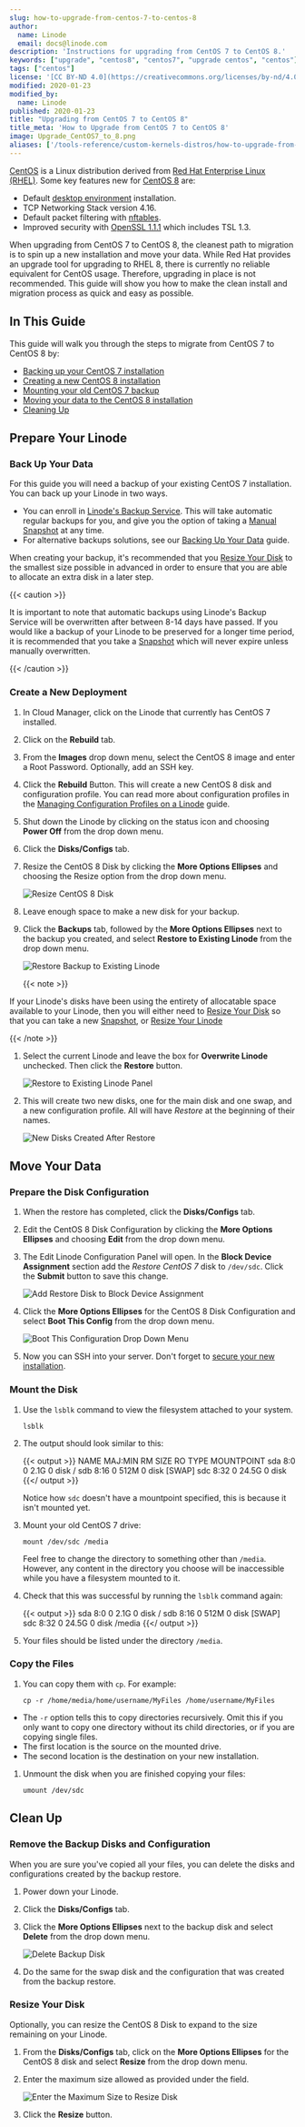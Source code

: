 ```yaml
---
slug: how-to-upgrade-from-centos-7-to-centos-8
author:
  name: Linode
  email: docs@linode.com
description: 'Instructions for upgrading from CentOS 7 to CentOS 8.'
keywords: ["upgrade", "centos8", "centos7", "upgrade centos", "centos"]
tags: ["centos"]
license: '[CC BY-ND 4.0](https://creativecommons.org/licenses/by-nd/4.0)'
modified: 2020-01-23
modified_by:
  name: Linode
published: 2020-01-23
title: "Upgrading from CentOS 7 to CentOS 8"
title_meta: 'How to Upgrade from CentOS 7 to CentOS 8'
image: Upgrade_CentOS7_to_8.png
aliases: ['/tools-reference/custom-kernels-distros/how-to-upgrade-from-centos-7-to-centos-8/']
---
```


[CentOS](https://www.centos.org) is a Linux distribution derived from [Red Hat Enterprise Linux (RHEL)](https://www.redhat.com/en/technologies/linux-platforms/enterprise-linux). Some key features new for [CentOS 8](https://wiki.centos.org/Manuals/ReleaseNotes/CentOS8.1905) are:

- Default [desktop environment](https://www.gnome.org) installation.
- TCP Networking Stack version 4.16.
- Default packet filtering with [nftables](https://en.wikipedia.org/wiki/Nftables).
- Improved security with [OpenSSL 1.1.1](https://www.openssl.org/news/openssl-1.1.1-notes.html) which includes TSL 1.3.

When upgrading from CentOS 7 to CentOS 8, the cleanest path to migration is to spin up a new installation and move your data. While Red Hat provides an upgrade tool for upgrading to RHEL 8, there is currently no reliable equivalent for CentOS usage. Therefore, upgrading in place is not recommended. This guide will show you how to make the clean install and migration process as quick and easy as possible.

## In This Guide
This guide will walk you through the steps to migrate from CentOS 7 to CentOS 8 by:

- [Backing up your CentOS 7 installation](#back-up-your-data)
- [Creating a new CentOS 8 installation](#create-a-new-deployment)
- [Mounting your old CentOS 7 backup](#mount-the-disk)
- [Moving your data to the CentOS 8 installation](#copy-the-files)
- [Cleaning Up](#clean-up)

## Prepare Your Linode

### Back Up Your Data
For this guide you will need a backup of your existing CentOS 7 installation. You can back up your Linode in two ways.

- You can enroll in [Linode's Backup Service](/docs/products/storage/backups/). This will take automatic regular backups for you, and give you the option of taking a [Manual Snapshot](/docs/products/storage/backups/#take-a-manual-snapshot) at any time.
- For alternative backups solutions, see our [Backing Up Your Data](/docs/guides/backing-up-your-data/) guide.

When creating your backup, it's recommended that you [Resize Your Disk](/docs/guides/resize-a-linode-disk/) to the smallest size possible in advanced in order to ensure that you are able to allocate an extra disk in a later step.

{{< caution >}}

It is important to note that automatic backups using Linode's Backup Service will be overwritten after between 8-14 days have passed. If you would like a backup of your Linode to be preserved for a longer time period, it is recommended that you take a [Snapshot](/docs/products/storage/backups/#take-a-manual-snapshot) which will never expire unless manually overwritten.

{{< /caution >}}

### Create a New Deployment

1.  In Cloud Manager, click on the Linode that currently has CentOS 7 installed.

1.  Click on the **Rebuild** tab.

1.  From the **Images** drop down menu, select the CentOS 8 image and enter a Root Password. Optionally, add an SSH key.

1.  Click the **Rebuild** Button. This will create a new CentOS 8 disk and configuration profile. You can read more about configuration profiles in the [Managing Configuration Profiles on a Linode](/docs/guides/linode-configuration-profiles/) guide.

1.  Shut down the Linode by clicking on the status icon and choosing **Power Off** from the drop down menu.

1.  Click the **Disks/Configs** tab.

1.  Resize the CentOS 8 Disk by clicking the **More Options Ellipses** and choosing the Resize option from the drop down menu.

    ![Resize CentOS 8 Disk](upgrade-centos8-resize-centos8-disk.png "Resize CentOS 8 Disk")

1.  Leave enough space to make a new disk for your backup.

1.  Click the **Backups** tab, followed by the **More Options Ellipses** next to the backup you created, and select **Restore to Existing Linode** from the drop down menu.

    ![Restore Backup to Existing Linode](upgrade-centos8-restore-to-existing.png "Restore Backup to Existing Linode")

     {{< note >}}

If your Linode's disks have been using the entirety of allocatable space available to your Linode, then you will either need to [Resize Your Disk](/docs/guides/resize-a-linode-disk/) so that you can take a new [Snapshot](/docs/products/storage/backups/#take-a-manual-snapshot), or [Resize Your Linode](/docs/guides/resizing-a-linode/)

{{< /note >}}

1.  Select the current Linode and leave the box for **Overwrite Linode** unchecked. Then click the **Restore** button.

    ![Restore to Existing Linode Panel](upgrade-centos8-restore-backup-panel.png "Restore to Existing Linode Panel")

1.  This will create two new disks, one for the main disk and one swap, and a new configuration profile. All will have *Restore* at the beginning of their names.

    ![New Disks Created After Restore](upgrade-centos8-new-disks-after-restore.png "New Disks Created After Restore")

## Move Your Data

### Prepare the Disk Configuration

1.  When the restore has completed, click the **Disks/Configs** tab.

1.  Edit the CentOS 8 Disk Configuration by clicking the **More Options Ellipses** and choosing **Edit** from the drop down menu.

1.  The Edit Linode Configuration Panel will open. In the **Block Device Assignment** section add the *Restore CentOS 7* disk to `/dev/sdc`. Click the **Submit** button to save this change.

    ![Add Restore Disk to Block Device Assignment](upgrade-centos8-block-device-assignment.png "Add Restore Disk to Block Device Assignment")

1.  Click the **More Options Ellipses** for the CentOS 8 Disk Configuration and select **Boot This Config** from the drop down menu.

    ![Boot This Configuration Drop Down Menu](upgrade-centos8-boot-this-config.png "Boot This Configuration Drop Down Menu")

1.  Now you can SSH into your server. Don't forget to [secure your new installation](/docs/guides/set-up-and-secure/).

### Mount the Disk

1.  Use the `lsblk` command to view the filesystem attached to your system.

        lsblk

1.  The output should look similar to this:

    {{< output >}}
NAME MAJ:MIN RM  SIZE RO TYPE MOUNTPOINT
sda    8:0    0  2.1G  0 disk /
sdb    8:16   0  512M  0 disk [SWAP]
sdc    8:32   0 24.5G  0 disk
{{</ output >}}

    Notice how `sdc` doesn't have a mountpoint specified, this is because it isn't mounted yet.

1.  Mount your old CentOS 7 drive:

        mount /dev/sdc /media

    Feel free to change the directory to something other than `/media`. However, any content in the directory you choose will be inaccessible while you have a filesystem mounted to it.

1.  Check that this was successful by running the `lsblk` command again:

    {{< output >}}
sda    8:0    0  2.1G  0 disk /
sdb    8:16   0  512M  0 disk [SWAP]
sdc    8:32   0 24.5G  0 disk /media
{{</ output >}}

1.  Your files should be listed under the directory `/media`.

### Copy the Files

1.  You can copy them with `cp`. For example:

        cp -r /home/media/home/username/MyFiles /home/username/MyFiles

  - The `-r` option tells this to copy directories recursively. Omit this if you only want to copy one directory without its child directories, or if you are copying single files.
  - The first location is the source on the mounted drive.
  - The second location is the destination on your new installation.

1.  Unmount the disk when you are finished copying your files:

        umount /dev/sdc

## Clean Up

### Remove the Backup Disks and Configuration
When you are sure you've copied all your files, you can delete the disks and configurations created by the backup restore.

1.  Power down your Linode.

1.  Click the **Disks/Configs** tab.

1.  Click the **More Options Ellipses** next to the backup disk and select **Delete** from the drop down menu.

    ![Delete Backup Disk](upgrade-centos8-delete-backup-disk.png "Delete Backup Disk")

1.  Do the same for the swap disk and the configuration that was created from the backup restore.

### Resize Your Disk

Optionally, you can resize the CentOS 8 Disk to expand to the size remaining on your Linode.

1.  From the **Disks/Configs** tab, click on the **More Options Ellipses** for the CentOS 8 disk and select **Resize** from the drop down menu.

1.  Enter the maximum size allowed as provided under the field.

    ![Enter the Maximum Size to Resize Disk](upgrade-centos8-cleanup-resize-entire-disk.png "Enter the Maximum Size to Resize Disk")

1.  Click the **Resize** button.
